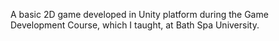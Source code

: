 A basic 2D game developed in Unity platform during the Game Development Course, which I taught, at Bath Spa University.
